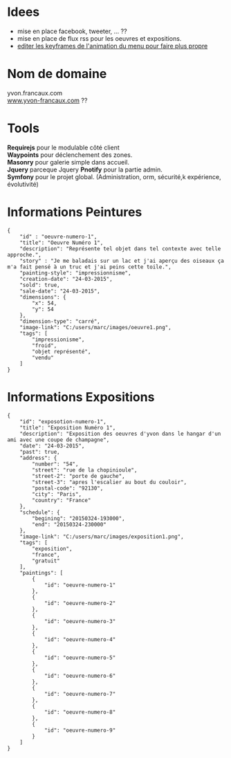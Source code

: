 # Idees

* mise en place facebook, tweeter, ... ??  
* mise en place de flux rss pour les oeuvres et expositions.
* [editer les keyframes de l'animation du menu pour faire plus propre](http://www.alsacreations.com/tuto/lire/1299-timing-des-animations-et-des-transitions-en-css3.html)

# Nom de domaine

yvon.francaux.com  
www.yvon-francaux.com  ??  

# Tools

**Requirejs** pour le modulable côté client  
**Waypoints** pour déclenchement des zones.  
**Masonry**   pour galerie simple dans accueil.  
**Jquery**    parceque Jquery
**Pnotify**   pour la partie admin.  
**Symfony**   pour le projet global. (Administration, orm, sécurité,k expérience, évolutivité)  


# Informations Peintures

	{
	    "id" : "oeuvre-numero-1",
	    "title": "Oeuvre Numéro 1",
	    "description": "Représente tel objet dans tel contexte avec telle approche.",
	    "story" : "Je me baladais sur un lac et j'ai aperçu des oiseaux ça m'a fait pensé à un truc et j'ai peins cette toile.",
	    "painting-style": "impressionnisme",
	    "creation-date": "24-03-2015",
	    "sold": true,
	    "sale-date": "24-03-2015",
	    "dimensions": {
	        "x": 54,
	        "y": 54
	    },
	    "dimension-type": "carré",
	    "image-link": "C:/users/marc/images/oeuvre1.png",
	    "tags": [
	        "impressionisme",
	        "froid",
	        "objet représenté",
	        "vendu"
	    ]
	}

# Informations Expositions

	{
	    "id": "exposotion-numero-1",
	    "title": "Exposition Numéro 1",
	    "description": "Exposition des oeuvres d'yvon dans le hangar d'un ami avec une coupe de champagne",
	    "date": "24-03-2015",
	    "past": true,
	    "address": {
	        "number": "54",
	        "street": "rue de la chopinioule",
	        "street-2": "porte de gauche",
	        "street-3": "apres l'escalier au bout du couloir",
	        "postal-code": "92130",
	        "city": "Paris",
	        "country": "France"
	    },
	    "schedule": {
	        "begining": "20150324-193000",
	        "end": "20150324-230000"
	    },
	    "image-link": "C:/users/marc/images/exposition1.png",
	    "tags": [
	        "exposition",
	        "france",
	        "gratuit"
	    ],
	    "paintings": [
	        {
	            "id": "oeuvre-numero-1"
	        },
	        {
	            "id": "oeuvre-numero-2"
	        },
	        {
	            "id": "oeuvre-numero-3"
	        },
	        {
	            "id": "oeuvre-numero-4"
	        },
	        {
	            "id": "oeuvre-numero-5"
	        },
	        {
	            "id": "oeuvre-numero-6"
	        },
	        {
	            "id": "oeuvre-numero-7"
	        },
	        {
	            "id": "oeuvre-numero-8"
	        },
	        {
	            "id": "oeuvre-numero-9"
	        }
	    ]
	}